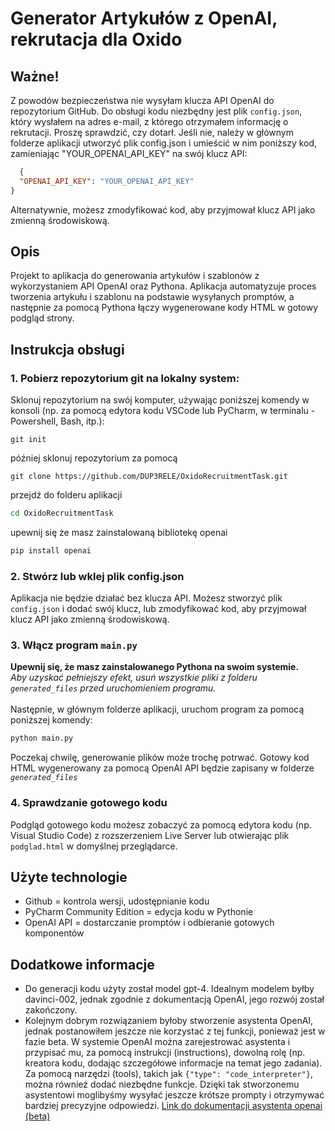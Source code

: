 # Generator Artykułów z OpenAI, rekrutacja dla Oxido
## Ważne!
 Z powodów bezpieczeństwa nie wysyłam klucza API OpenAI do repozytorium GitHub. Do obsługi kodu niezbędny jest plik `config.json`, który wysłałem na adres e-mail, z którego otrzymałem informację o rekrutacji. Proszę sprawdzić, czy dotarł. Jeśli nie, należy w głównym folderze aplikacji utworzyć plik config.json i umieścić w nim poniższy kod, zamieniając "YOUR_OPENAI_API_KEY" na swój klucz API:
  ```json
    {
	"OPENAI_API_KEY": "YOUR_OPENAI_API_KEY"
}
```
Alternatywnie, możesz zmodyfikować kod, aby przyjmował klucz API jako zmienną środowiskową.
## Opis
Projekt to aplikacja do generowania artykułów i szablonów z wykorzystaniem API OpenAI oraz Pythona. Aplikacja automatyzuje proces tworzenia artykułu i szablonu na podstawie wysyłanych promptów, a następnie za pomocą Pythona łączy wygenerowane kody HTML w gotowy podgląd strony.
## Instrukcja obsługi
### 1. Pobierz repozytorium git na lokalny system:
Sklonuj repozytorium na swój komputer, używając poniższej komendy w konsoli (np. za pomocą edytora kodu VSCode lub PyCharm, w terminalu - Powershell, Bash, itp.):
``` github
git init
```
później sklonuj repozytorium za pomocą
``` github
git clone https://github.com/DUP3RELE/OxidoRecruitmentTask.git
```
przejdź do folderu aplikacji
``` bash
cd OxidoRecruitmentTask
```
upewnij się że masz zainstalowaną bibliotekę openai
``` bash
pip install openai
```
### 2. Stwórz lub wklej plik config.json
Aplikacja nie będzie działać bez klucza API. Możesz stworzyć plik `config.json` i dodać swój klucz, lub zmodyfikować kod, aby przyjmował klucz API jako zmienną środowiskową.
### 3. Włącz program `main.py`
**Upewnij się, że masz zainstalowanego Pythona na swoim systemie.** <br>
*Aby uzyskać pełniejszy efekt, usuń wszystkie pliki z folderu `generated_files` przed uruchomieniem programu.* <br>
<br>
Następnie, w głównym folderze aplikacji, uruchom program za pomocą poniższej komendy:
``` bash
python main.py
```
Poczekaj chwilę, generowanie plików może trochę potrwać.
Gotowy kod HTML wygenerowany za pomocą OpenAI API będzie zapisany w folderze *`generated_files`*
### 4. Sprawdzanie gotowego kodu
Podgląd gotowego kodu możesz zobaczyć za pomocą edytora kodu (np. Visual Studio Code) z rozszerzeniem Live Server lub otwierając plik `podglad.html` w domyślnej przeglądarce.

## Użyte technologie
- Github = kontrola wersji, udostępnianie kodu
- PyCharm Community Edition = edycja kodu w Pythonie
- OpenAI API = dostarczanie promptów i odbieranie gotowych komponentów

## Dodatkowe informacje
- Do generacji kodu użyty został model gpt-4. Idealnym modelem byłby davinci-002, jednak zgodnie z dokumentacją OpenAI, jego rozwój został zakończony.
- Kolejnym dobrym rozwiązaniem byłoby stworzenie asystenta OpenAI, jednak postanowiłem jeszcze nie korzystać z tej funkcji, ponieważ jest w fazie beta. W systemie OpenAI można zarejestrować asystenta i przypisać mu, za pomocą instrukcji (instructions), dowolną rolę (np. kreatora kodu, dodając szczegółowe informacje na temat jego zadania). Za pomocą narzędzi (tools), takich jak `{"type": "code_interpreter"}`, można również dodać niezbędne funkcje. Dzięki tak stworzonemu asystentowi moglibyśmy wysyłać jeszcze krótsze prompty i otrzymywać bardziej precyzyjne odpowiedzi.  [Link do dokumentacji asystenta openai (beta)](https://platform.openai.com/docs/api-reference/assistants)
